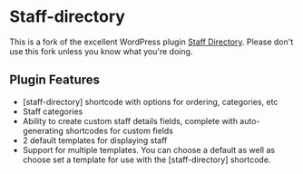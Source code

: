 # Staff-directory

This is a fork of the excellent WordPress plugin [Staff Directory](https://wordpress.org/plugins/staff-directory/). Please don't use this fork unless you know what you're doing.

## Plugin Features

- [staff-directory] shortcode with options for ordering, categories, etc
- Staff categories
- Ability to create custom staff details fields, complete with auto-generating shortcodes for custom fields
- 2 default templates for displaying staff
- Support for multiple templates. You can choose a default as well as choose set a template for use with the [staff-directory] shortcode.
